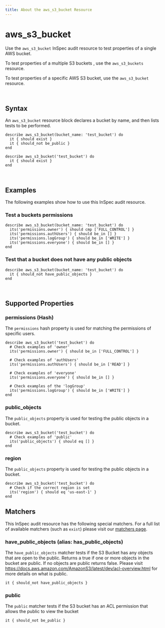```yaml
---
title: About the aws_s3_bucket Resource
---
```


# aws_s3_bucket

Use the `aws_s3_bucket` InSpec audit resource to test properties of a single AWS bucket.

To test properties of a multiple S3 buckets , use the `aws_s3_buckets` resource.

To test properties of a specific AWS S3 bucket, use the `aws_s3_bucket` resource.

<br>

## Syntax

An `aws_s3_bucket` resource block declares a bucket by name, and then lists tests to be performed.

    describe aws_s3_bucket(bucket_name: 'test_bucket') do
      it { should exist }
      it { should_not be_public }
    end

    describe aws_s3_bucket('test_bucket') do
      it { should exist }
    end

<br>

## Examples

The following examples show how to use this InSpec audit resource.

### Test a buckets permissions

    describe aws_s3_bucket(bucket_name: 'test_bucket') do
      its('permissions.owner') { should cmp ['FULL_CONTROL'] }
      its('permissions.authUsers') { should be_in [] }
      its('permissions.logGroup') { should be_in ['WRITE'] }
      its('permissions.everyone') { should be_in [] }
    end

### Test that a bucket does not have any public objects

    describe aws_s3_bucket(bucket_name: 'test_bucket') do
      it { should_not have_public_objects }
    end

<br>

## Supported Properties

### permissions (Hash)

The `permissions` hash property is used for matching the permissions of specific users.

    describe aws_s3_bucket('test_bucket') do
      # Check examples of 'owner'
      its('permissions.owner') { should be_in ['FULL_CONTROL'] }

      # Check examples of 'authUsers'
      its('permissions.authUsers') { should be_in ['READ'] }

      # Check examples of 'everyone'
      its('permissions.everyone') { should be_in [] }

      # Check examples of the 'logGroup'
      its('permissions.logGroup') { should be_in ['WRITE'] }
    end

### public_objects

The `public_objects` property is used for testing the public objects in a bucket.

    describe aws_s3_bucket('test_bucket') do
      # Check examples of 'public'
      its('public_objects') { should eq [] }
    end

### region

The `public_objects` property is used for testing the public objects in a bucket.

    describe aws_s3_bucket('test_bucket') do
      # Check if the correct region is set
      its('region') { should eq 'us-east-1' }
    end

## Matchers

This InSpec audit resource has the following special matchers. For a full list of available matchers (such as `exist`) please visit our [matchers page](https://www.inspec.io/docs/reference/matchers/).

### have_public_objects (alias: has_public_objects)

The `have_public_objects` matcher tests if the S3 Bucket has any objects that are open to the public. Returns a true if one or more objects in the bucket are public.  If no objects are public returns false.  Please visit https://docs.aws.amazon.com/AmazonS3/latest/dev/acl-overview.html for more details on what is public.

    it { should_not have_public_objects }

### public

The `public` matcher tests if the S3 bucket has an ACL permission that allows the public to view the bucket

    it { should_not be_public }

